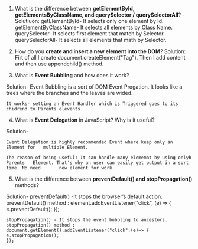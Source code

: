 
1. What is the difference between **getElementById, getElementsByClassName, and querySelector / querySelectorAll**?
 -Solutiuon: 
    getElementById- It selects only one element by Id. 
    getElementByClassName- It selects all elements by Class Name.
    querySelector- It selects first element that match by Selector.
    querySelectorAll- It selects all elements that math by Selector.
 
 3.  How do you **create and insert a new element into the DOM**?
 Solution:
    Firt of all I create document.createElement("Tag"). Then I add content and then   use appendchild() method.

 4. What is **Event Bubbling** and how does it work?

 Solution-
     Event Bubbling is a sort of DOM Event Progation. It looks like a trees where the branches and the leaves are wided.
 
    It works- setting an Event Handler which is Triggered goes to its chidrend to Parents elevents.

  4.  What is **Event Delegation** in JavaScript? Why is it useful?
  
 Solution-
   
    Event Delegation is highly recommended Event where keep only an Element for   multiple Element.
  
    The reason of being useful: It can handle many elememnt by using onlyh Parents   Element. That's why an user can easily get output in a sort time. No need       new element for work.
   
  5. What is the difference between **preventDefault() and stopPropagation()**       methods?

 Solution-
    preventDefault() -It stops the browser’s default action.
    preventDefault() method : element.addEventListener("click", (e) => {
    e.preventDefault(); 
    });
  
    stopPropagation() - It stops the event bubbling to ancestors.
    stopPropagation() method : document.getElement().addEventListener("click",(e)=> {
    e.stopPropagation(); 
    });